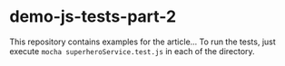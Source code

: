 # demo-js-tests-part-2

This repository contains examples for the article...
To run the tests, just execute `mocha superheroService.test.js` in each of the directory.
